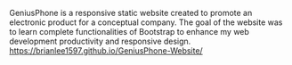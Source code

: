 GeniusPhone is a responsive static website created to promote an electronic product for a conceptual company. The goal of the website was to learn complete functionalities of Bootstrap to enhance my web development productivity and responsive design.
https://brianlee1597.github.io/GeniusPhone-Website/


